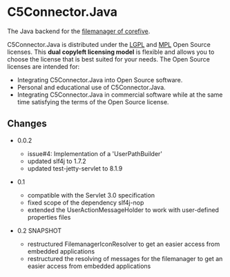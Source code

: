 # C5Connector.Java

The Java backend for the [filemanager of corefive](http://github.com/simogeo/Filemanager).

C5Connector.Java is distributed under the [LGPL](http://www.gnu.org/licenses/lgpl-3.0.html) and [MPL](http://www.mozilla.org/MPL/2.0/) Open Source licenses. This **dual copyleft licensing model** is flexible and allows you to choose the license that is best suited for your needs. The Open Source licenses are intended for:

* Integrating C5Connector.Java into Open Source software.
* Personal and educational use of C5Connector.Java.
* Integrating C5Connector.Java in commercial software while at the same time satisfying the terms of the Open Source license.

## Changes 

* 0.0.2
  * issue#4: Implementation of a 'UserPathBuilder' 
  * updated slf4j to 1.7.2
  * updated test-jetty-servlet to 8.1.9 
  
* 0.1
  * compatible with the Servlet 3.0 specification
  * fixed scope of the dependency slf4j-nop
  * extended the UserActionMessageHolder to work with user-defined properties files

* 0.2 SNAPSHOT
  * restructured FilemanagerIconResolver to get an easier access from embedded applications
  * restructured the resolving of messages for the filemanager to get an easier access from embedded applications